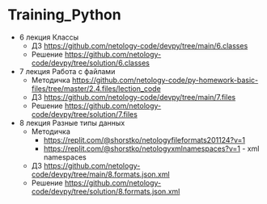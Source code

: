 # Training_Python
 - 6 лекция Классы
   - ДЗ https://github.com/netology-code/devpy/tree/main/6.classes
   - Решение https://github.com/netology-code/devpy/tree/solution/6.classes
 - 7 лекция Работа с файлами
   - Методичка https://github.com/netology-code/py-homework-basic-files/tree/master/2.4.files/lection_code
   - ДЗ https://github.com/netology-code/devpy/tree/main/7.files
   - Решение https://github.com/netology-code/devpy/tree/solution/7.files
 - 8 лекция Разные типы данных
   - Методичка
     - https://replit.com/@shorstko/netologyfileformats201124?v=1
     - https://replit.com/@shorstko/netologyxmlnamespaces?v=1 - xml namespaces
   - ДЗ https://github.com/netology-code/devpy/tree/main/8.formats.json.xml
   - Решение https://github.com/netology-code/devpy/tree/solution/8.formats.json.xml